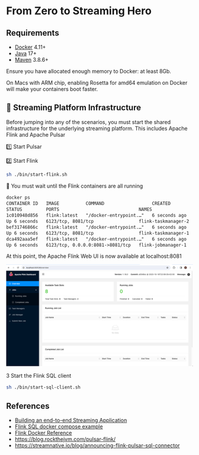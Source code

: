 # From Zero to Streaming Hero

Requirements
------------

- [Docker](https://www.docker.com/get-started) 4.11+
- [Java](https://openjdk.org/install/) 17+
- [Maven](https://maven.apache.org/download.cgi) 3.8.6+


Ensure you have allocated enough memory to Docker: at least 8Gb.

On Macs with ARM chip, enabling Rosetta for amd64 emulation on Docker will make your containers boot faster.



🏢 Streaming Platform Infrastructure
--------------------------------------

Before jumping into any of the scenarios, you must start the shared infrastructure for the underlying streaming platform. 
This includes Apache Flink and Apache Pulsar


1️⃣ Start Pulsar


2️⃣ Start Flink

```bash
sh ./bin/start-flink.sh
```


👀 You must wait until the Flink containers are all running

```
docker ps
CONTAINER ID   IMAGE          COMMAND                  CREATED         STATUS         PORTS                              NAMES
1c010948d856   flink:latest   "/docker-entrypoint.…"   6 seconds ago   Up 6 seconds   6123/tcp, 8081/tcp                 flink-taskmanager-2
bef31746866c   flink:latest   "/docker-entrypoint.…"   6 seconds ago   Up 6 seconds   6123/tcp, 8081/tcp                 flink-taskmanager-1
dca492aaa5ef   flink:latest   "/docker-entrypoint.…"   6 seconds ago   Up 6 seconds   6123/tcp, 0.0.0.0:8081->8081/tcp   flink-jobmanager-1
```

At this point, the Apache Flink Web UI is now available at localhost:8081

![Flink-UI.png](images%2FFlink-UI.png)

3 Start the Flink SQL client

```bash
sh ./bin/start-sql-client.sh
```

References
------------
- [Building an end-to-end Streaming Application](https://flink.apache.org/2020/07/28/flink-sql-demo-building-an-end-to-end-streaming-application/)
- [Flink SQL docker compose example](https://github.com/Aiven-Open/sql-cli-for-apache-flink-docker/blob/main/docker-compose.yml)
- [Flink Docker Reference](https://frameworks.readthedocs.io/en/latest/big-data/apache/flinkDocker.html)
- https://blog.rockthejvm.com/pulsar-flink/
- https://streamnative.io/blog/announcing-flink-pulsar-sql-connector
